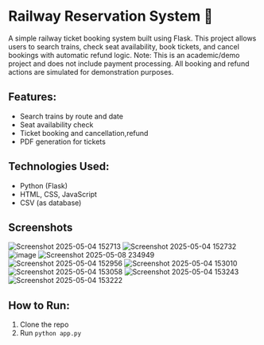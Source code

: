 # Railway Reservation System 🚆
A simple railway ticket booking system built using Flask. 
This project allows users to search trains, check seat availability, book tickets, and cancel bookings with automatic refund logic.
Note: This is an academic/demo project and does not include payment processing. All booking and refund actions are simulated for demonstration purposes.
## Features:
- Search trains by route and date
- Seat availability check
- Ticket booking and cancellation,refund
- PDF generation for tickets

## Technologies Used:
- Python (Flask)
- HTML, CSS, JavaScript
- CSV (as database)

## Screenshots
![Screenshot 2025-05-04 152713](https://github.com/user-attachments/assets/bd9726ec-1231-4c83-9e39-8f4571fd2e87)
![Screenshot 2025-05-04 152732](https://github.com/user-attachments/assets/108af4b3-9675-47b2-8e2f-7a23fea6746f)
![image](https://github.com/user-attachments/assets/842db20e-82a7-4045-bb29-6d28f8f31cd9)
![Screenshot 2025-05-08 234949](https://github.com/user-attachments/assets/2763be73-eee2-4516-bc16-05a06c1abc3f)
![Screenshot 2025-05-04 152956](https://github.com/user-attachments/assets/55b51d71-0267-4c78-b8a5-53b851eacd8d)
![Screenshot 2025-05-04 153010](https://github.com/user-attachments/assets/5b4ed436-f7f1-4236-9819-abec78b0f530)
![Screenshot 2025-05-04 153058](https://github.com/user-attachments/assets/db07be53-ad43-4c93-a46d-377b88661e03)
![Screenshot 2025-05-04 153243](https://github.com/user-attachments/assets/647eaf55-1530-4051-a49b-61bb884a7efe)
![Screenshot 2025-05-04 153222](https://github.com/user-attachments/assets/e38d1634-104b-4600-a906-7f143d0c2e65)


## How to Run:
1. Clone the repo
2. Run `python app.py`

